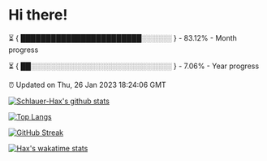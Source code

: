 # Hi there!

⏳ { ████████████████████████░░░░░░ } - 83.12% - Month progress

⏳ { ██░░░░░░░░░░░░░░░░░░░░░░░░░░░░ } - 7.06% - Year progress

⏰ Updated on Thu, 26 Jan 2023 18:24:06 GMT


[![Schlauer-Hax's github stats](https://github-readme-stats.vercel.app/api?username=Schlauer-Hax&show_icons=true&theme=dark&count_private=true)](https://github.com/Schlauer-Hax)


[![Top Langs](https://github-readme-stats.vercel.app/api/top-langs/?username=Schlauer-Hax&layout=compact&theme=dark)](https://github.com/Schlauer-Hax?tab=repositories)

[![GitHub Streak](https://streak-stats.demolab.com?user=Schlauer-Hax&theme=dark)](https://git.io/streak-stats)

[![Hax's wakatime stats](https://github-readme-stats.vercel.app/api/wakatime?username=Hax&theme=dark)](https://wakatime.com/@Hax)

